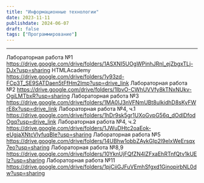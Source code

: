 ```yaml
---
title: "Информационные технологии"
date: 2023-11-11
publishdate: 2024-06-07
draft: false
tags: ["Программирование"]
---
```


---

Лабораторная работа №1 https://drive.google.com/drive/folders/1ASXNI5UOgWPinhJRnl_ejZbgxTLj-DJx?usp=sharing
HTMLAcademy https://drive.google.com/drive/folders/1y93zd-FCp3T_SE9SATDaen5tFfHm2Imp?usp=drive_link
Лабораторная работа №2 https://drive.google.com/drive/folders/1IbvO-CWhUVVfy8kTNxNUkv-OgiLMTbxR?usp=sharing
Лабораторная работа №3 https://drive.google.com/drive/folders/1MA0IJ3nVFNmUBt8ulkidhD8sKyFWrE8x?usp=drive_link
Лабораторная работа №4, ч.1 https://drive.google.com/drive/folders/1hDr9sk5gr1UXoGvpG56q_dOdlDfodOgq?usp=drive_link
Лабораторная работа №4, ч.2 https://drive.google.com/drive/folders/1JWuDHtc2oaEok-eUgjaXNtcVlyfuqBIe?usp=sharing
Лабораторная работа №5 https://drive.google.com/drive/folders/14UBhw1obbZAykGIp2l9eIxWeErsqx7eo?usp=sharing
Лабораторная работа №8,9 https://drive.google.com/drive/folders/10YknUjFQfZN4lZFxaEhRTnfQtv1kUEIz?usp=sharing
Лабораторная работа №11 https://drive.google.com/drive/folders/1pjCiiGJFuVEmhSfgxd1GinopirbNL0dw?usp=sharing




